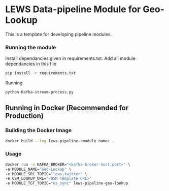 # LEWS Data-pipeline Module for Geo-Lookup

This is a template for developing pipeline modules.

### Running the module
Install dependancies given in requirements.txt. Add all module dependancies in this file
```bash
pip install -r requirements.txt
```

Running
```bash
python Kafka-stream-process.py
```

## Running in Docker (Recommended for Production)
### Building the Docker Image


```bash
docker build --tag lews-pipeline-<module name> .
```

### Usage

```bash
docker run -e KAFKA_BROKER="<kafka-broker-host:port>" \
-e MODULE_NAME="Geo-Lookup" \
-e MODULE_SRC_TOPIC="lews-twitter" \
-e OSM_LOOKUP_URL="<OSM Template URL>"
-e MODULE_TGT_TOPIC="es_sync" lews-pipeline-geo-lookup
```
